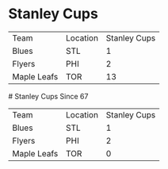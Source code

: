 # Stanley Cups
<table><tr><td>Team</td><td>Location</td><td>Stanley Cups</td></tr><tr><td>Blues</td><td>STL</td><td>1</td></tr><tr><td>Flyers</td><td>PHI</td><td>2</td></tr><tr><td>Maple Leafs</td><td>TOR</td><td>13</td></tr></table>
# Stanley Cups Since 67
<table><tr><td>Team</td><td>Location</td><td>Stanley Cups</td></tr><tr><td>Blues</td><td>STL</td><td>1</td></tr><tr><td>Flyers</td><td>PHI</td><td>2</td></tr><tr><td>Maple Leafs</td><td>TOR</td><td>0</td></tr></table>